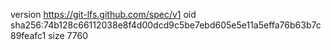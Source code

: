 version https://git-lfs.github.com/spec/v1
oid sha256:74b128c66112038e8f4d00dcd9c5be7ebd605e5e11a5effa76b63b7c89feafc1
size 7760

